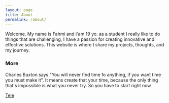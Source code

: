 ```yaml
---
layout: page
title: About
permalink: /about/
---
```


Welcome. My name is Fahmi and i'am 19 yo. as a student I really like to do things that are challenging, I have a passion for creating innovative and effective solutions. This website is where I share my projects, thoughts, and my journey.

### More

Charles Buxton says "You will never find time fo anything, if you want time you must make it". It means create that your time, because the only thing that's impossible is what you never try. So you have to start right now 

[Tele](t.me/fahmishdq)
